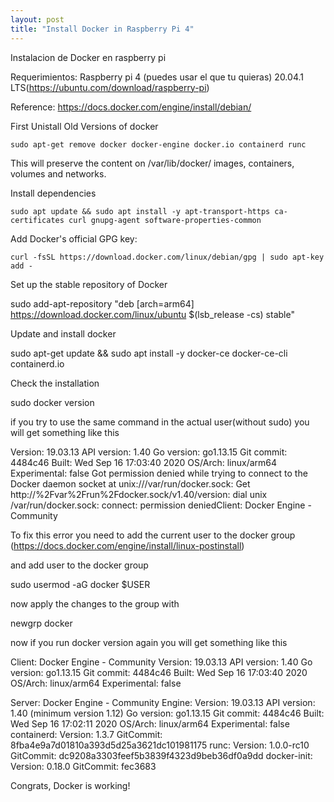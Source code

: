 ```yaml
---
layout: post
title: "Install Docker in Raspberry Pi 4"
---
```


Instalacion de Docker en raspberry pi

Requerimientos:
Raspberry pi 4 (puedes usar el que tu quieras)
20.04.1 LTS(https://ubuntu.com/download/raspberry-pi)

Reference:
https://docs.docker.com/engine/install/debian/

First Unistall Old Versions of docker

```shell
sudo apt-get remove docker docker-engine docker.io containerd runc
```

This will preserve the content on /var/lib/docker/ images, containers, volumes and networks.

Install dependencies

```shell
sudo apt update && sudo apt install -y apt-transport-https ca-certificates curl gnupg-agent software-properties-common
```

Add Docker's official GPG key:
```shell
curl -fsSL https://download.docker.com/linux/debian/gpg | sudo apt-key add -
```
Set up the stable repository of Docker

sudo add-apt-repository "deb [arch=arm64] https://download.docker.com/linux/ubuntu $(lsb_release -cs) stable"

Update and install docker

sudo apt-get update && sudo apt install -y docker-ce docker-ce-cli containerd.io

Check the installation

sudo docker version

if you try to use the same command in the actual user(without sudo) you will get something like this

 Version:           19.03.13
 API version:       1.40
 Go version:        go1.13.15
 Git commit:        4484c46
 Built:             Wed Sep 16 17:03:40 2020
 OS/Arch:           linux/arm64
 Experimental:      false
Got permission denied while trying to connect to the Docker daemon socket at unix:///var/run/docker.sock: Get http://%2Fvar%2Frun%2Fdocker.sock/v1.40/version: dial unix /var/run/docker.sock: connect: permission deniedClient: Docker Engine - Community

To fix this error you need to add the current user to the docker group (https://docs.docker.com/engine/install/linux-postinstall)

and add user to the docker group

sudo usermod -aG docker $USER

now apply the changes to the group with

newgrp docker

now if you run docker version again you will get something like this

Client: Docker Engine - Community
 Version:           19.03.13
 API version:       1.40
 Go version:        go1.13.15
 Git commit:        4484c46
 Built:             Wed Sep 16 17:03:40 2020
 OS/Arch:           linux/arm64
 Experimental:      false

Server: Docker Engine - Community
 Engine:
  Version:          19.03.13
  API version:      1.40 (minimum version 1.12)
  Go version:       go1.13.15
  Git commit:       4484c46
  Built:            Wed Sep 16 17:02:11 2020
  OS/Arch:          linux/arm64
  Experimental:     false
 containerd:
  Version:          1.3.7
  GitCommit:        8fba4e9a7d01810a393d5d25a3621dc101981175
 runc:
  Version:          1.0.0-rc10
  GitCommit:        dc9208a3303feef5b3839f4323d9beb36df0a9dd
 docker-init:
  Version:          0.18.0
  GitCommit:        fec3683

Congrats, Docker is working!
